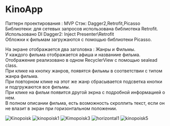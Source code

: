 # KinoApp
Паттерн проектирования : MVP
Стэк: Dagger2,Retrofit,Picasso
Библиотеки: для сетевых запросов использована библиотека Retrofit.  
Использовано DI Dagger2: Inject Presenter\Retrofit  
Обложки к фильмам загружаются с помощью библиотеки Picasso.   

На экране отображается два заголовка : Жанры и Фильмы.  
У каждого фильма отображается афиша и названиие фильма.  
Отображение реализовано в одном RecyclerView с помощью sealead class.    
При клике на кнопку жанров, появятся фильмы в соответствии с типом жанра фильма.  
При повторном клике на этот же жанр сбрасывается подсветка кнопки и подгружаются все фильмы.  
При клике на фильм появится другой экрна с подробной информацией о нем.  
В полном описании фильма, есть возможность скроллить текст, если он не влазит в экран  при горизонтальном положении.  


![Kinopoisk](https://user-images.githubusercontent.com/51223584/152963779-7ddc8ac5-4a4b-4965-ac1b-e69cd5385973.jpg)
![kinopoisk1](https://user-images.githubusercontent.com/51223584/152963789-5e5612de-c9a8-4ce0-92bc-4ec74b9fd158.jpg)
![Kimopoisk3](https://user-images.githubusercontent.com/51223584/152963893-6e9ea135-6894-417b-8873-48a79c079c7c.jpg)
![horizontal1](https://user-images.githubusercontent.com/51223584/152964096-046bac6f-73a2-4a0e-9732-bf9be92455c8.jpg)
![kinopoisk5](https://user-images.githubusercontent.com/51223584/152964111-a4584f6b-5c15-4deb-88cc-7a6c0a265dff.jpg)
